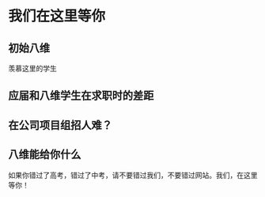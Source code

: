 # 我们在这里等你

## 初始八维
羡慕这里的学生
## 应届和八维学生在求职时的差距
## 在公司项目组招人难？
## 八维能给你什么

如果你错过了高考，错过了中考，请不要错过我们，不要错过网站。我们，在这里等你！